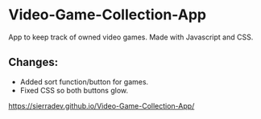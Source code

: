 # Video-Game-Collection-App
App to keep track of owned video games. Made with Javascript and CSS.

## Changes:
* Added sort function/button for games.
* Fixed CSS so both buttons glow. 

https://sierradev.github.io/Video-Game-Collection-App/
